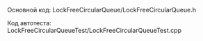 Основной код: LockFreeCircularQueue/LockFreeCircularQueue.h

Код автотеста: LockFreeCircularQueueTest/LockFreeCircularQueueTest.cpp
